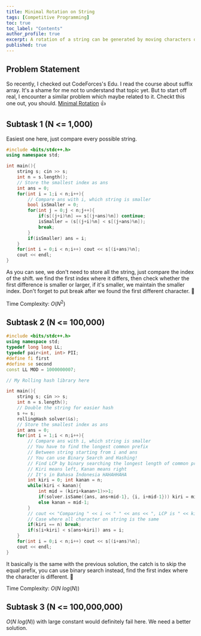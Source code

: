 ```yaml
---
title: Minimal Rotation on String
tags: [Competitive Programming]
toc: true
toc_label: "Contents"
author_profile: true
excerpt: A rotation of a string can be generated by moving characters one after another from beginning to end. Your task is to determine the lexicographically minimal rotation of a string. 💯
published: true
---
```


## Problem Statement

So recently, I checked out CodeForces's Edu. I read the course about suffix array. It's a shame for me not to understand that topic yet. But to start off real, I encounter a similar problem which maybe related to it. Checkt this one out, you should. [Minimal Rotation](https://cses.fi/problemset/task/1110/) 👍

## Subtask 1 (N <= 1,000)

Easiest one here, just compare every possible string.

```c++
#include <bits/stdc++.h>
using namespace std;

int main(){
    string s; cin >> s;
    int n = s.length();
    // Store the smallest index as ans
    int ans = 0;
    for(int i = 1;i < n;i++){
        // Compare ans with i, which string is smaller
        bool isSmaller = 0;
        for(int j = 0;j < n;j++){
            if(s[(j+i)%n] == s[(j+ans)%n]) continue;
            isSmaller = (s[(j+i)%n] < s[(j+ans)%n]);
            break;
        }
        if(isSmaller) ans = i;
    }
    for(int i = 0;i < n;i++) cout << s[(i+ans)%n];
    cout << endl;
}
```

As you can see, we don't need to store all the string, just compare the index of the shift. we find the first index where it differs, then check whether the first difference is smaller or larger, if it's smaller, we maintain the smaller index. Don't forget to put break after we found the first different character. 💚

Time Complexity: $O(N^2)$

## Subtask 2 (N <= 100,000)

```c++
#include <bits/stdc++.h>
using namespace std;
typedef long long LL;
typedef pair<int, int> PII;
#define fi first
#define se second
const LL MOD = 1000000007;

// My Rolling hash library here
```

```c++
int main(){
    string s; cin >> s;
    int n = s.length();
    // Double the string for easier hash
    s += s;
    rollingHash solver(&s);
    // Store the smallest index as ans
    int ans = 0;
    for(int i = 1;i < n;i++){
        // Compare ans with i, which string is smaller
        // You have to find the longest common prefix
        // Between string starting from i and ans
        // You can use Binary Search and Hashing!
        // Find LCP by binary searching the longest length of common prefix
        // Kiri means left, Kanan means right
        // It's in Bahasa Indonesia HAHAHHAHA
        int kiri = 0; int kanan = n;
        while(kiri < kanan){
            int mid = (kiri+kanan+1)>>1;
            if(solver.isSame({ans, ans+mid-1}, {i, i+mid-1})) kiri = mid;
            else kanan = mid-1;
        }
        // cout << "Comparing " << i << " " << ans << ", LCP is " << kiri << endl;
        // Case where all character on string is the same
        if(kiri == n) break;
        if(s[i+kiri] < s[ans+kiri]) ans = i;
    }
    for(int i = 0;i < n;i++) cout << s[(i+ans)%n];
    cout << endl;
}
```

It basically is the same with the previous solution, the catch is to skip the equal prefix, you can use binary search instead, find the first index where the character is different. 💯

Time Complexity: $O(N\ log(N))$


## Subtask 3 (N <= 100,000,000)

$O(N\ log(N))$ with large constant would definitely fail here. We need a better solution. 